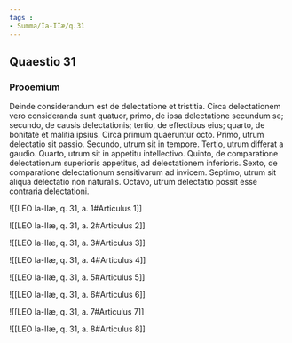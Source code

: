 ```yaml
---
tags : 
- Summa/Ia-IIæ/q.31
---
```


## Quaestio 31

### Prooemium

Deinde considerandum est de delectatione et tristitia. Circa delectationem vero consideranda sunt quatuor, primo, de ipsa delectatione secundum se; secundo, de causis delectationis; tertio, de effectibus eius; quarto, de bonitate et malitia ipsius. Circa primum quaeruntur octo. Primo, utrum delectatio sit passio. Secundo, utrum sit in tempore. Tertio, utrum differat a gaudio. Quarto, utrum sit in appetitu intellectivo. Quinto, de comparatione delectationum superioris appetitus, ad delectationem inferioris. Sexto, de comparatione delectationum sensitivarum ad invicem. Septimo, utrum sit aliqua delectatio non naturalis. Octavo, utrum delectatio possit esse contraria delectationi.

![[LEO Ia-IIæ, q. 31, a. 1#Articulus 1]]

![[LEO Ia-IIæ, q. 31, a. 2#Articulus 2]]

![[LEO Ia-IIæ, q. 31, a. 3#Articulus 3]]

![[LEO Ia-IIæ, q. 31, a. 4#Articulus 4]]

![[LEO Ia-IIæ, q. 31, a. 5#Articulus 5]]

![[LEO Ia-IIæ, q. 31, a. 6#Articulus 6]]

![[LEO Ia-IIæ, q. 31, a. 7#Articulus 7]]

![[LEO Ia-IIæ, q. 31, a. 8#Articulus 8]]

